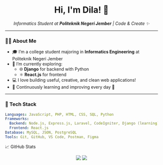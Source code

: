 <h1 align="center">Hi, I'm Dila! 👋</h1>
<p align="center">
  <em>Informatics Student at <strong>Politeknik Negeri Jember</strong> | Code & Create ✨</em>
</p>

---

### 👩‍💻 About Me

- 🎓 I’m a college student majoring in **Informatics Engineering** at Politeknik Negeri Jember
- 🔭 I’m currently exploring:
  - 🌐 **Django** for backend with Python
  - ⚛️ **React.js** for frontend
- 💻 I love building useful, creative, and clean web applications!
- 🌱 Continuously learning and improving every day 💪

---

### 💼 Tech Stack

```yaml
Languages: JavaScript, PHP, HTML, CSS, SQL, Python
Frameworks:
  Backend: Node.js, Express.js, Laravel, CodeIgniter, Django (learning)
  Frontend: React.js
Database: MySQL, JSON, PostgreSQL
Tools: Git, GitHub, VS Code, Postman, Figma
```

📈 GitHub Stats
<p align="center"> <img src="https://github-readme-stats.vercel.app/api?username=dielascode&show_icons=true&theme=tokyonight" /> <img src="https://github-readme-streak-stats.herokuapp.com/?user=dielascode&theme=tokyonight" /> </p>
